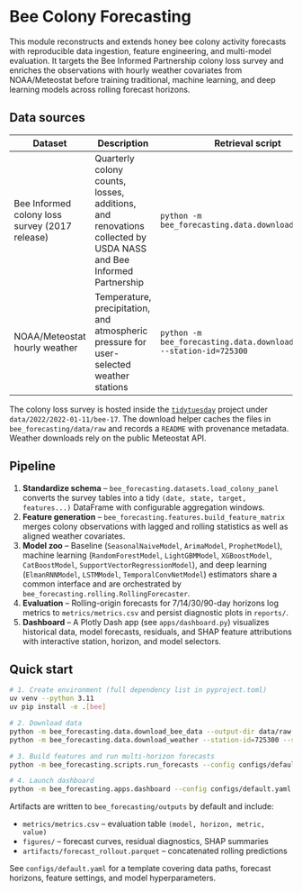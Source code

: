 # Bee Colony Forecasting

This module reconstructs and extends honey bee colony activity forecasts with reproducible data ingestion, feature
engineering, and multi-model evaluation. It targets the Bee Informed Partnership colony loss survey and enriches the
observations with hourly weather covariates from NOAA/Meteostat before training traditional, machine learning, and
deep learning models across rolling forecast horizons.

## Data sources

| Dataset | Description | Retrieval script |
| --- | --- | --- |
| Bee Informed colony loss survey (2017 release) | Quarterly colony counts, losses, additions, and renovations collected by USDA NASS and Bee Informed Partnership | `python -m bee_forecasting.data.download_bee_data` |
| NOAA/Meteostat hourly weather | Temperature, precipitation, and atmospheric pressure for user-selected weather stations | `python -m bee_forecasting.data.download_weather --station-id=725300` |

The colony loss survey is hosted inside the [`tidytuesday`](https://github.com/rfordatascience/tidytuesday) project
under `data/2022/2022-01-11/bee-17`. The download helper caches the files in `bee_forecasting/data/raw` and records a
`README` with provenance metadata. Weather downloads rely on the public Meteostat API.

## Pipeline

1. **Standardize schema** – `bee_forecasting.datasets.load_colony_panel` converts the survey tables into a tidy
   `(date, state, target, features...)` DataFrame with configurable aggregation windows.
2. **Feature generation** – `bee_forecasting.features.build_feature_matrix` merges colony observations with lagged and
   rolling statistics as well as aligned weather covariates.
3. **Model zoo** – Baseline (`SeasonalNaiveModel`, `ArimaModel`, `ProphetModel`), machine learning (`RandomForestModel`,
   `LightGBMModel`, `XGBoostModel`, `CatBoostModel`, `SupportVectorRegressionModel`), and deep learning (`ElmanRNNModel`,
   `LSTMModel`, `TemporalConvNetModel`) estimators share a common
   interface and are orchestrated by `bee_forecasting.rolling.RollingForecaster`.
4. **Evaluation** – Rolling-origin forecasts for 7/14/30/90-day horizons log metrics to `metrics/metrics.csv` and
   persist diagnostic plots in `reports/`.
5. **Dashboard** – A Plotly Dash app (see `apps/dashboard.py`) visualizes historical data, model forecasts, residuals,
   and SHAP feature attributions with interactive station, horizon, and model selectors.

## Quick start

```bash
# 1. Create environment (full dependency list in pyproject.toml)
uv venv --python 3.11
uv pip install -e .[bee]

# 2. Download data
python -m bee_forecasting.data.download_bee_data --output-dir data/raw
python -m bee_forecasting.data.download_weather --station-id=725300 --start 2016-01-01 --end 2017-12-31 --output-dir data/raw

# 3. Build features and run multi-horizon forecasts
python -m bee_forecasting.scripts.run_forecasts --config configs/default.yaml

# 4. Launch dashboard
python -m bee_forecasting.apps.dashboard --config configs/default.yaml
```

Artifacts are written to `bee_forecasting/outputs` by default and include:

- `metrics/metrics.csv` – evaluation table `(model, horizon, metric, value)`
- `figures/` – forecast curves, residual diagnostics, SHAP summaries
- `artifacts/forecast_rollout.parquet` – concatenated rolling predictions

See `configs/default.yaml` for a template covering data paths, forecast horizons, feature settings, and model
hyperparameters.
